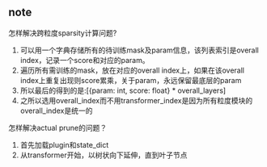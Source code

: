 ## note

怎样解决跨粒度sparsity计算问题?

1. 可以用一个字典存储所有的待训练mask及param信息，该列表索引是overall index，记录一个score和对应的param。
2. 遍历所有需训练的mask，放在对应的overall index上，如果在该overall index上重复出现则score累乘，关于param，永远保留最底层的param
3. 所以最后的得到的是:[{param: int, score: float} * overall_layers]
4. 之所以选用overall_index而不用transformer_index是因为所有粒度模块的overall_index是统一的

怎样解决actual prune的问题？

1. 首先加载plugin和state_dict
2. 从transformer开始，以树状向下延伸，直到叶子节点